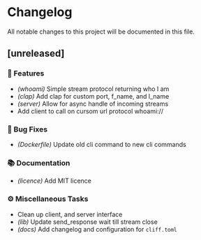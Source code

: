 # Changelog

All notable changes to this project will be documented in this file.

## [unreleased]

### 🚀 Features

- *(whoami)* Simple stream protocol returning who I am
- *(clap)* Add clap for custom port, f_name, and l_name
- *(server)* Allow for async handle of incoming streams
- Add client to call on cursom url protocol whoami://

### 🐛 Bug Fixes

- *(Dockerfile)* Update old cli command to new cli commands

### 📚 Documentation

- *(licence)* Add MIT licence

### ⚙️ Miscellaneous Tasks

- Clean up client, and server interface
- *(lib)* Update send_response wait till stream close
- *(docs)* Add changelog and configuration for `cliff.toml`

<!-- generated by git-cliff -->
